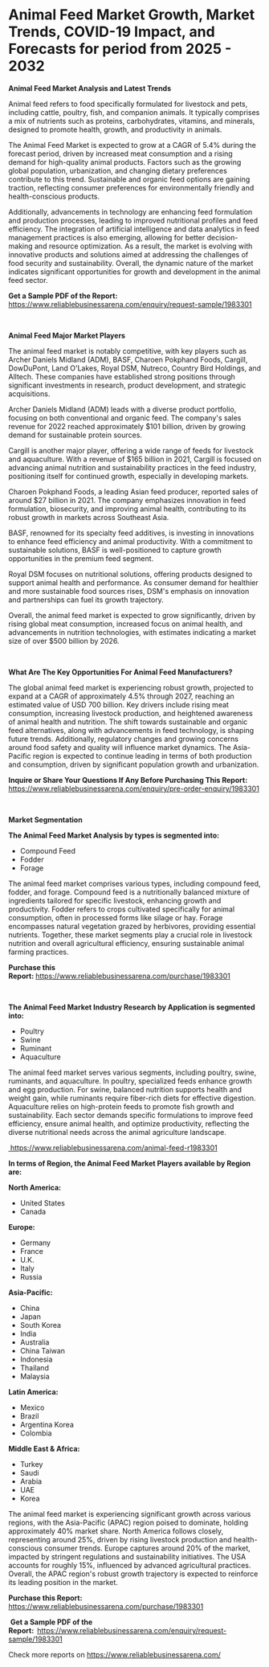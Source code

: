 <p><h1>Animal Feed Market Growth, Market Trends, COVID-19 Impact, and Forecasts for period from 2025 - 2032</h1></p><p><strong>Animal Feed Market Analysis and Latest Trends</strong></p>
<p><p>Animal feed refers to food specifically formulated for livestock and pets, including cattle, poultry, fish, and companion animals. It typically comprises a mix of nutrients such as proteins, carbohydrates, vitamins, and minerals, designed to promote health, growth, and productivity in animals.</p><p>The Animal Feed Market is expected to grow at a CAGR of 5.4% during the forecast period, driven by increased meat consumption and a rising demand for high-quality animal products. Factors such as the growing global population, urbanization, and changing dietary preferences contribute to this trend. Sustainable and organic feed options are gaining traction, reflecting consumer preferences for environmentally friendly and health-conscious products.</p><p>Additionally, advancements in technology are enhancing feed formulation and production processes, leading to improved nutritional profiles and feed efficiency. The integration of artificial intelligence and data analytics in feed management practices is also emerging, allowing for better decision-making and resource optimization. As a result, the market is evolving with innovative products and solutions aimed at addressing the challenges of food security and sustainability. Overall, the dynamic nature of the market indicates significant opportunities for growth and development in the animal feed sector.</p></p>
<p><strong>Get a Sample PDF of the Report:&nbsp;</strong> <a href="https://www.reliablebusinessarena.com/enquiry/request-sample/1983301?utm_campaign=2632&utm_medium=2&utm_source=Github&utm_content=ia&utm_term=07042025&utm_id=animal-feed">https://www.reliablebusinessarena.com/enquiry/request-sample/1983301</a></p>
<p>&nbsp;</p>
<p><strong>Animal Feed Major Market Players</strong></p>
<p><p>The animal feed market is notably competitive, with key players such as Archer Daniels Midland (ADM), BASF, Charoen Pokphand Foods, Cargill, DowDuPont, Land O'Lakes, Royal DSM, Nutreco, Country Bird Holdings, and Alltech. These companies have established strong positions through significant investments in research, product development, and strategic acquisitions.</p><p>Archer Daniels Midland (ADM) leads with a diverse product portfolio, focusing on both conventional and organic feed. The company's sales revenue for 2022 reached approximately $101 billion, driven by growing demand for sustainable protein sources.</p><p>Cargill is another major player, offering a wide range of feeds for livestock and aquaculture. With a revenue of $165 billion in 2021, Cargill is focused on advancing animal nutrition and sustainability practices in the feed industry, positioning itself for continued growth, especially in developing markets.</p><p>Charoen Pokphand Foods, a leading Asian feed producer, reported sales of around $27 billion in 2021. The company emphasizes innovation in feed formulation, biosecurity, and improving animal health, contributing to its robust growth in markets across Southeast Asia.</p><p>BASF, renowned for its specialty feed additives, is investing in innovations to enhance feed efficiency and animal productivity. With a commitment to sustainable solutions, BASF is well-positioned to capture growth opportunities in the premium feed segment.</p><p>Royal DSM focuses on nutritional solutions, offering products designed to support animal health and performance. As consumer demand for healthier and more sustainable food sources rises, DSM's emphasis on innovation and partnerships can fuel its growth trajectory.</p><p>Overall, the animal feed market is expected to grow significantly, driven by rising global meat consumption, increased focus on animal health, and advancements in nutrition technologies, with estimates indicating a market size of over $500 billion by 2026.</p></p>
<p>&nbsp;</p>
<p><strong>What Are The Key Opportunities For Animal Feed Manufacturers?</strong></p>
<p><p>The global animal feed market is experiencing robust growth, projected to expand at a CAGR of approximately 4.5% through 2027, reaching an estimated value of USD 700 billion. Key drivers include rising meat consumption, increasing livestock production, and heightened awareness of animal health and nutrition. The shift towards sustainable and organic feed alternatives, along with advancements in feed technology, is shaping future trends. Additionally, regulatory changes and growing concerns around food safety and quality will influence market dynamics. The Asia-Pacific region is expected to continue leading in terms of both production and consumption, driven by significant population growth and urbanization.</p></p>
<p><strong>Inquire or Share Your Questions If Any Before Purchasing This Report:</strong> <a href="https://www.reliablebusinessarena.com/enquiry/pre-order-enquiry/1983301?utm_campaign=2632&utm_medium=2&utm_source=Github&utm_content=ia&utm_term=07042025&utm_id=animal-feed">https://www.reliablebusinessarena.com/enquiry/pre-order-enquiry/1983301</a></p>
<p>&nbsp;</p>
<p><strong>Market Segmentation</strong></p>
<p><strong>The Animal Feed Market Analysis by types is segmented into:</strong></p>
<p><ul><li>Compound Feed</li><li>Fodder</li><li>Forage</li></ul></p>
<p><p>The animal feed market comprises various types, including compound feed, fodder, and forage. Compound feed is a nutritionally balanced mixture of ingredients tailored for specific livestock, enhancing growth and productivity. Fodder refers to crops cultivated specifically for animal consumption, often in processed forms like silage or hay. Forage encompasses natural vegetation grazed by herbivores, providing essential nutrients. Together, these market segments play a crucial role in livestock nutrition and overall agricultural efficiency, ensuring sustainable animal farming practices.</p></p>
<p><strong>Purchase this Report:&nbsp;</strong><a href="https://www.reliablebusinessarena.com/purchase/1983301?utm_campaign=2632&utm_medium=2&utm_source=Github&utm_content=ia&utm_term=07042025&utm_id=animal-feed">https://www.reliablebusinessarena.com/purchase/1983301</a></p>
<p>&nbsp;</p>
<p><strong>The Animal Feed Market Industry Research by Application is segmented into:</strong></p>
<p><ul><li>Poultry</li><li>Swine</li><li>Ruminant</li><li>Aquaculture</li></ul></p>
<p><p>The animal feed market serves various segments, including poultry, swine, ruminants, and aquaculture. In poultry, specialized feeds enhance growth and egg production. For swine, balanced nutrition supports health and weight gain, while ruminants require fiber-rich diets for effective digestion. Aquaculture relies on high-protein feeds to promote fish growth and sustainability. Each sector demands specific formulations to improve feed efficiency, ensure animal health, and optimize productivity, reflecting the diverse nutritional needs across the animal agriculture landscape.</p></p>
<p><a href="https://www.reliablebusinessarena.com/animal-feed-r1983301?utm_campaign=2632&utm_medium=2&utm_source=Github&utm_content=ia&utm_term=07042025&utm_id=animal-feed">&nbsp;https://www.reliablebusinessarena.com/animal-feed-r1983301</a></p>
<p><strong>In terms of Region, the Animal Feed Market Players available by Region are:</strong></p>
<p>
    <p> <strong> North America: </strong>
        <ul>
            <li>United States</li>
            <li>Canada</li>
        </ul>
        </p> 
    <p> <strong> Europe: </strong>
        <ul>
            <li>Germany</li>
            <li>France</li>
            <li>U.K.</li>
            <li>Italy</li>
            <li>Russia</li>
        </ul>
        </p> 
    <p> <strong> Asia-Pacific: </strong>
        <ul>
            <li>China</li>
            <li>Japan</li>
            <li>South Korea</li>
            <li>India</li>
            <li>Australia</li>
            <li>China Taiwan</li>
            <li>Indonesia</li>
            <li>Thailand</li>
            <li>Malaysia</li>
        </ul>
        </p> 
    <p> <strong> Latin America: </strong>
        <ul>
            <li>Mexico</li>
            <li>Brazil</li>
            <li>Argentina Korea</li>
            <li>Colombia</li>
        </ul>
        </p> 
    <p> <strong> Middle East & Africa: </strong>
        <ul>
            <li>Turkey</li>
            <li>Saudi</li>
            <li>Arabia</li>
            <li>UAE</li>
            <li>Korea</li>
        </ul>
    </p>
    </p>
<p><p>The animal feed market is experiencing significant growth across various regions, with the Asia-Pacific (APAC) region poised to dominate, holding approximately 40% market share. North America follows closely, representing around 25%, driven by rising livestock production and health-conscious consumer trends. Europe captures around 20% of the market, impacted by stringent regulations and sustainability initiatives. The USA accounts for roughly 15%, influenced by advanced agricultural practices. Overall, the APAC region's robust growth trajectory is expected to reinforce its leading position in the market.</p></p>
<p><strong>Purchase this Report: </strong><a href="https://www.reliablebusinessarena.com/purchase/1983301?utm_campaign=2632&utm_medium=2&utm_source=Github&utm_content=ia&utm_term=07042025&utm_id=animal-feed">https://www.reliablebusinessarena.com/purchase/1983301</a></p>
<p>&nbsp;<strong>Get a Sample PDF of the Report:&nbsp;&nbsp;</strong><a href="https://www.reliablebusinessarena.com/enquiry/request-sample/1983301?utm_campaign=2632&utm_medium=2&utm_source=Github&utm_content=ia&utm_term=07042025&utm_id=animal-feed">https://www.reliablebusinessarena.com/enquiry/request-sample/1983301</a></p>
<p><strong></strong></p>
<p>Check more reports on <a href="https://www.reliablebusinessarena.com/?utm_campaign=2632&utm_medium=2&utm_source=Github&utm_content=ia&utm_term=07042025&utm_id=animal-feed">https://www.reliablebusinessarena.com/</a></p>